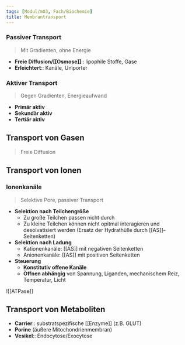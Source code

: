 ```yaml
---
tags: [Modul/m03, Fach/Biochemie]
title: Membrantransport
---
```

### Passiver Transport
> Mit Gradienten, ohne Energie

- **Freie Diffusion/[[Osmose]]**:: lipophile Stoffe, Gase
- **Erleichtert**:: Kanäle, Uniporter

### Aktiver Transport
> Gegen Gradienten, Energieaufwand

- **Primär aktiv**
- **Sekundär aktiv**
- **Tertiär aktiv**

## Transport von Gasen
> Freie Diffusion

## Transport von Ionen

### Ionenkanäle
> Selektive Pore, passiver Transport
- **Selektion nach Teilchengröße**
	- Zu große Teilchen passen nicht durch
	- Zu kleine Teilchen können nicht opitmal interagieren und desolvatisiert werden (Ersatz der Hydrathülle durch [[AS]]-Seitenketten)
- **Selektion nach Ladung**
	- Kationenkanäle: [[AS]] mit negativen Seitenketten
	- Anionenkanäle: [[AS]] mit positiven Seitenketten
- **Steuerung**
	- **Konstitutiv offene Kanäle**
	- **Öffnen abhängig** von Spannung, Liganden, mechanischem Reiz, Temperatur, Licht

![[ATPase]]

## Transport von Metaboliten

- **Carrier**:: substratspezifische [[Enzyme]] (z.B. GLUT)
- **Porine** (äußere Mitochondrienmembran)
- **Vesikel**:: Endocytose/Exocytose

